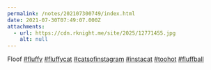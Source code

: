 ```yaml
---
permalink: /notes/202107300749/index.html
date: 2021-07-30T07:49:07.000Z
attachments:
  - url: https://cdn.rknight.me/site/2025/12771455.jpg
    alt: null
---
```


Floof <a href="https://pixelfed.social/discover/tags/fluffy?src=hash" title="#fluffy" class="u-url hashtag" rel="external nofollow noopener">#fluffy</a> <a href="https://pixelfed.social/discover/tags/fluffycat?src=hash" title="#fluffycat" class="u-url hashtag" rel="external nofollow noopener">#fluffycat</a> <a href="https://pixelfed.social/discover/tags/catsofinstagram?src=hash" title="#catsofinstagram" class="u-url hashtag" rel="external nofollow noopener">#catsofinstagram</a> <a href="https://pixelfed.social/discover/tags/instacat?src=hash" title="#instacat" class="u-url hashtag" rel="external nofollow noopener">#instacat</a> <a href="https://pixelfed.social/discover/tags/toohot?src=hash" title="#toohot" class="u-url hashtag" rel="external nofollow noopener">#toohot</a> <a href="https://pixelfed.social/discover/tags/fluffball?src=hash" title="#fluffball" class="u-url hashtag" rel="external nofollow noopener">#fluffball</a>
